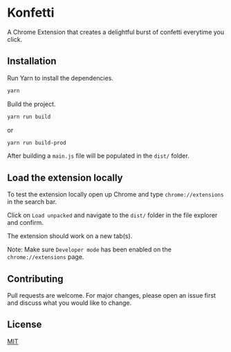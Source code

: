# Konfetti

A Chrome Extension that creates a delightful burst of confetti everytime you click.

## Installation

Run Yarn to install the dependencies.

```bash
yarn
```

Build the project.

```bash
yarn run build
```

or

```bash
yarn run build-prod
```

After building a `main.js` file will be populated in the `dist/` folder.

## Load the extension locally

To test the extension locally open up Chrome and type `chrome://extensions` in the
search bar.

Click on `Load unpacked` and navigate to the `dist/` folder in the file explorer and confirm.

The extension should work on a new tab(s).

Note: Make sure `Developer mode` has been enabled on the `chrome://extensions` page.

## Contributing

Pull requests are welcome. For major changes, please open an issue first and discuss what
you would like to change.

## License

[MIT](https://choosealicense.com/licenses/mit/)
